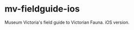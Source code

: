 mv-fieldguide-ios
=================

Museum Victoria's field guide to Victorian Fauna. iOS version.
